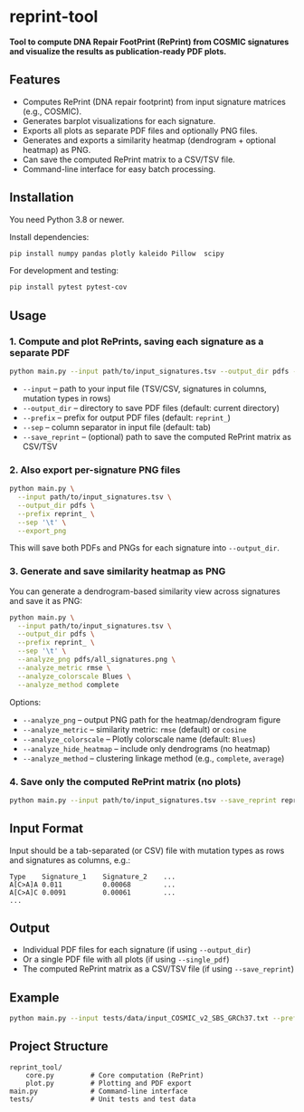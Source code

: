 # reprint-tool

**Tool to compute DNA Repair FootPrint (RePrint) from COSMIC signatures and visualize the results as publication-ready PDF plots.**

## Features

- Computes RePrint (DNA repair footprint) from input signature matrices (e.g., COSMIC).
- Generates barplot visualizations for each signature.
- Exports all plots as separate PDF files and optionally PNG files.
- Generates and exports a similarity heatmap (dendrogram + optional heatmap) as PNG.
- Can save the computed RePrint matrix to a CSV/TSV file.
- Command-line interface for easy batch processing.

## Installation

You need Python 3.8 or newer.

Install dependencies:

```bash
pip install numpy pandas plotly kaleido Pillow  scipy
```

For development and testing:

```bash
pip install pytest pytest-cov
```

## Usage

### 1. Compute and plot RePrints, saving each signature as a separate PDF

```bash
python main.py --input path/to/input_signatures.tsv --output_dir pdfs --prefix reprint_ --sep '\t'
```

- `--input` – path to your input file (TSV/CSV, signatures in columns, mutation types in rows)
- `--output_dir` – directory to save PDF files (default: current directory)
- `--prefix` – prefix for output PDF files (default: `reprint_`)
- `--sep` – column separator in input file (default: tab)
- `--save_reprint` – (optional) path to save the computed RePrint matrix as CSV/TSV

### 2. Also export per-signature PNG files

```bash
python main.py \
  --input path/to/input_signatures.tsv \
  --output_dir pdfs \
  --prefix reprint_ \
  --sep '\t' \
  --export_png
```

This will save both PDFs and PNGs for each signature into `--output_dir`.

### 3. Generate and save similarity heatmap as PNG

You can generate a dendrogram-based similarity view across signatures and save it as PNG:

```bash
python main.py \
  --input path/to/input_signatures.tsv \
  --output_dir pdfs \
  --prefix reprint_ \
  --sep '\t' \
  --analyze_png pdfs/all_signatures.png \
  --analyze_metric rmse \
  --analyze_colorscale Blues \
  --analyze_method complete
```

Options:

- `--analyze_png` – output PNG path for the heatmap/dendrogram figure
- `--analyze_metric` – similarity metric: `rmse` (default) or `cosine`
- `--analyze_colorscale` – Plotly colorscale name (default: `Blues`)
- `--analyze_hide_heatmap` – include only dendrograms (no heatmap)
- `--analyze_method` – clustering linkage method (e.g., `complete`, `average`)

### 4. Save only the computed RePrint matrix (no plots)

```bash
python main.py --input path/to/input_signatures.tsv --save_reprint reprint_matrix.tsv --sep '\t'
```

## Input Format

Input should be a tab-separated (or CSV) file with mutation types as rows and signatures as columns, e.g.:

```
Type    Signature_1    Signature_2    ...
A[C>A]A 0.011          0.00068        ...
A[C>A]C 0.0091         0.00061        ...
...
```

## Output

- Individual PDF files for each signature (if using `--output_dir`)
- Or a single PDF file with all plots (if using `--single_pdf`)
- The computed RePrint matrix as a CSV/TSV file (if using `--save_reprint`)

## Example

```bash
python main.py --input tests/data/input_COSMIC_v2_SBS_GRCh37.txt --prefix reprint_ --sep '\t' --save_reprint pdfs/reprint_matrix.tsv
```

## Project Structure

```
reprint_tool/
    core.py         # Core computation (RePrint)
    plot.py         # Plotting and PDF export
main.py             # Command-line interface
tests/              # Unit tests and test data
```

